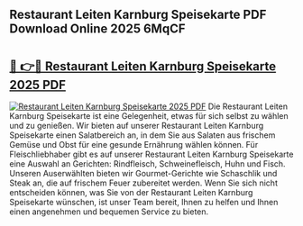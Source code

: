 ## Restaurant Leiten Karnburg Speisekarte PDF Download Online 2025 6MqCF

# <h2><a href="http://gc8oo11.nevu.top/?p=Restaurant+Leiten+Karnburg+Speisekarte">🔗 👉🔴 Restaurant Leiten Karnburg Speisekarte 2025 PDF</a></h2>

[![Restaurant Leiten Karnburg Speisekarte 2025 PDF](https://i.imgur.com/dBaPXMq.png)](http://gc8oo11.nevu.top/?p=Restaurant+Leiten+Karnburg+Speisekarte)
Die Restaurant Leiten Karnburg Speisekarte ist eine Gelegenheit, etwas für sich selbst zu wählen und zu genießen. Wir bieten auf unserer Restaurant Leiten Karnburg Speisekarte einen Salatbereich an, in dem Sie aus Salaten aus frischem Gemüse und Obst für eine gesunde Ernährung wählen können. Für Fleischliebhaber gibt es auf unserer Restaurant Leiten Karnburg Speisekarte eine Auswahl an Gerichten: Rindfleisch, Schweinefleisch, Huhn und Fisch. Unseren Auserwählten bieten wir Gourmet-Gerichte wie Schaschlik und Steak an, die auf frischem Feuer zubereitet werden. Wenn Sie sich nicht entscheiden können, was Sie von der Restaurant Leiten Karnburg Speisekarte wünschen, ist unser Team bereit, Ihnen zu helfen und Ihnen einen angenehmen und bequemen Service zu bieten.
